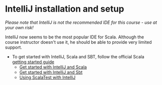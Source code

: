 # IntelliJ installation and setup

*Please note that IntelliJ is not the recommended IDE for this course - use at your own risk!*

IntelliJ now seems to be the most popular IDE for Scala. Although the course instructor doesn't use it, he should be able to provide very limited support.

* To get started with IntelliJ, Scala and SBT, follow the official Scala [getting started guide](http://docs.scala-lang.org/getting-started.html)
  - [Get started with IntelliJ and Scala](https://www.scala-lang.org/documentation/getting-started-intellij-track/getting-started-with-scala-in-intellij.html)
  - [Get started with IntelliJ and Sbt](https://www.scala-lang.org/documentation/getting-started-intellij-track/building-a-scala-project-with-intellij-and-sbt.html)
  - [Using ScalaTest with IntelliJ](http://docs.scala-lang.org/getting-started-intellij-track/testing-scala-in-intellij-with-scalatest.html)






